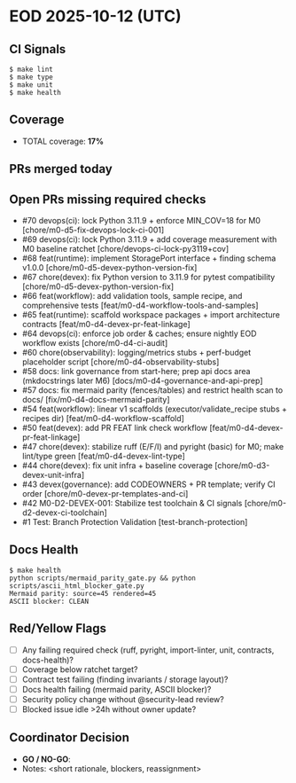 # EOD 2025-10-12 (UTC)

## CI Signals
```console
$ make lint
$ make type
$ make unit
$ make health
```

## Coverage
- TOTAL coverage: **17%**

## PRs merged today

## Open PRs missing required checks
- #70 devops(ci): lock Python 3.11.9 + enforce MIN_COV=18 for M0 [chore/m0-d5-fix-devops-lock-ci-001]
- #69 devops(ci): lock Python 3.11.9 + add coverage measurement with M0 baseline ratchet [chore/devops-ci-lock-py3119+cov]
- #68 feat(runtime): implement StoragePort interface + finding schema v1.0.0 [chore/m0-d5-devex-python-version-fix]
- #67 chore(devex): fix Python version to 3.11.9 for pytest compatibility [chore/m0-d5-devex-python-version-fix]
- #66 feat(workflow): add validation tools, sample recipe, and comprehensive tests [feat/m0-d4-workflow-tools-and-samples]
- #65 feat(runtime): scaffold workspace packages + import architecture contracts [feat/m0-d4-devex-pr-feat-linkage]
- #64 devops(ci): enforce job order & caches; ensure nightly EOD workflow exists [chore/m0-d4-ci-audit]
- #60 chore(observability): logging/metrics stubs + perf-budget placeholder script [chore/m0-d4-observability-stubs]
- #58 docs: link governance from start-here; prep api docs area (mkdocstrings later M6) [docs/m0-d4-governance-and-api-prep]
- #57 docs: fix mermaid parity (fences/tables) and restrict health scan to docs/ [fix/m0-d4-docs-mermaid-parity]
- #54 feat(workflow): linear v1 scaffolds (executor/validate_recipe stubs + recipes dir) [feat/m0-d4-workflow-scaffold]
- #50 feat(devex): add PR FEAT link check workflow [feat/m0-d4-devex-pr-feat-linkage]
- #47 chore(devex): stabilize ruff (E/F/I) and pyright (basic) for M0; make lint/type green [feat/m0-d4-devex-lint-type]
- #44 chore(devex): fix unit infra + baseline coverage [chore/m0-d3-devex-unit-infra]
- #43 devex(governance): add CODEOWNERS + PR template; verify CI order [chore/m0-devex-pr-templates-and-ci]
- #42 M0-D2-DEVEX-001: Stabilize test toolchain & CI signals [chore/m0-d2-devex-ci-toolchain]
- #1 Test: Branch Protection Validation [test-branch-protection]

## Docs Health
```console
$ make health
python scripts/mermaid_parity_gate.py && python scripts/ascii_html_blocker_gate.py
Mermaid parity: source=45 rendered=45
ASCII blocker: CLEAN
```

## Red/Yellow Flags
- [ ] Any failing required check (ruff, pyright, import-linter, unit, contracts, docs-health)?
- [ ] Coverage below ratchet target?
- [ ] Contract test failing (finding invariants / storage layout)?
- [ ] Docs health failing (mermaid parity, ASCII blocker)?
- [ ] Security policy change without @security-lead review?
- [ ] Blocked issue idle >24h without owner update?

## Coordinator Decision
- **GO / NO-GO**: <pick one>
- Notes: <short rationale, blockers, reassignment>
